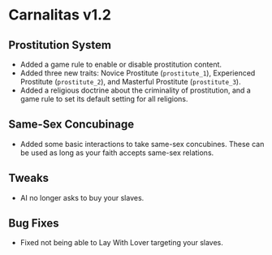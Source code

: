 # Carnalitas v1.2

## Prostitution System

* Added a game rule to enable or disable prostitution content.
* Added three new traits: Novice Prostitute (`prostitute_1`), Experienced Prostitute (`prostitute_2`), and Masterful Prostitute (`prostitute_3`).
* Added a religious doctrine about the criminality of prostitution, and a game rule to set its default setting for all religions.

## Same-Sex Concubinage

* Added some basic interactions to take same-sex concubines. These can be used as long as your faith accepts same-sex relations.

## Tweaks

* AI no longer asks to buy your slaves.

## Bug Fixes

* Fixed not being able to Lay With Lover targeting your slaves.
